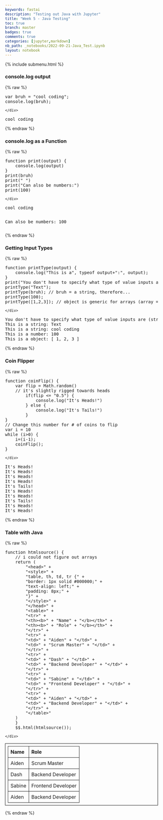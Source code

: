 ```yaml
---
keywords: fastai
description: "Testing out Java with Jupyter"
title: "Week 5 - Java Testing"
toc: true
branch: master
badges: true
comments: true
categories: [jupyter,markdown]
nb_path: _notebooks/2022-09-21-Java_Test.ipynb
layout: notebook
---
```


<!--
#################################################
### THIS FILE WAS AUTOGENERATED! DO NOT EDIT! ###
#################################################
# file to edit: _notebooks/2022-09-21-Java_Test.ipynb
-->

<div class="container" id="notebook-container">
        
<div class="cell border-box-sizing text_cell rendered"><div class="inner_cell">
<div class="text_cell_render border-box-sizing rendered_html">
<p>{% include submenu.html %}</p>
<h3 id="console.log-output">console.log output<a class="anchor-link" href="#console.log-output"> </a></h3>
</div>
</div>
</div>
    {% raw %}
    
<div class="cell border-box-sizing code_cell rendered">
<div class="input">

<div class="inner_cell">
    <div class="input_area">
<div class=" highlight hl-javascript"><pre><span></span><span class="kd">var</span> <span class="nx">bruh</span> <span class="o">=</span> <span class="s2">&quot;cool coding&quot;</span><span class="p">;</span>
<span class="nx">console</span><span class="p">.</span><span class="nx">log</span><span class="p">(</span><span class="nx">bruh</span><span class="p">);</span>
</pre></div>

    </div>
</div>
</div>

<div class="output_wrapper">
<div class="output">

<div class="output_area">

<div class="output_subarea output_stream output_stdout output_text">
<pre>cool coding
</pre>
</div>
</div>

</div>
</div>

</div>
    {% endraw %}

<div class="cell border-box-sizing text_cell rendered"><div class="inner_cell">
<div class="text_cell_render border-box-sizing rendered_html">
<h3 id="console.log-as-a-Function">console.log as a Function<a class="anchor-link" href="#console.log-as-a-Function"> </a></h3>
</div>
</div>
</div>
    {% raw %}
    
<div class="cell border-box-sizing code_cell rendered">
<div class="input">

<div class="inner_cell">
    <div class="input_area">
<div class=" highlight hl-javascript"><pre><span></span><span class="kd">function</span> <span class="nx">print</span><span class="p">(</span><span class="nx">output</span><span class="p">)</span> <span class="p">{</span>
    <span class="nx">console</span><span class="p">.</span><span class="nx">log</span><span class="p">(</span><span class="nx">output</span><span class="p">)</span>
<span class="p">}</span>
<span class="nx">print</span><span class="p">(</span><span class="nx">bruh</span><span class="p">)</span>
<span class="nx">print</span><span class="p">(</span><span class="s2">&quot; &quot;</span><span class="p">)</span>
<span class="nx">print</span><span class="p">(</span><span class="s2">&quot;Can also be numbers:&quot;</span><span class="p">)</span>
<span class="nx">print</span><span class="p">(</span><span class="mf">100</span><span class="p">)</span>
</pre></div>

    </div>
</div>
</div>

<div class="output_wrapper">
<div class="output">

<div class="output_area">

<div class="output_subarea output_stream output_stdout output_text">
<pre>cool coding
 
Can also be numbers:
100
</pre>
</div>
</div>

</div>
</div>

</div>
    {% endraw %}

<div class="cell border-box-sizing text_cell rendered"><div class="inner_cell">
<div class="text_cell_render border-box-sizing rendered_html">
<h3 id="Getting-Input-Types">Getting Input Types<a class="anchor-link" href="#Getting-Input-Types"> </a></h3>
</div>
</div>
</div>
    {% raw %}
    
<div class="cell border-box-sizing code_cell rendered">
<div class="input">

<div class="inner_cell">
    <div class="input_area">
<div class=" highlight hl-javascript"><pre><span></span><span class="kd">function</span> <span class="nx">printType</span><span class="p">(</span><span class="nx">output</span><span class="p">)</span> <span class="p">{</span>
    <span class="nx">console</span><span class="p">.</span><span class="nx">log</span><span class="p">(</span><span class="s2">&quot;This is a&quot;</span><span class="p">,</span> <span class="k">typeof</span> <span class="nx">output</span><span class="o">+</span><span class="s2">&quot;:&quot;</span><span class="p">,</span> <span class="nx">output</span><span class="p">);</span>
<span class="p">}</span>
<span class="nx">print</span><span class="p">(</span><span class="s2">&quot;You don&#39;t have to specify what type of value inputs are (string or int)&quot;</span><span class="p">)</span>
<span class="nx">printType</span><span class="p">(</span><span class="s2">&quot;Text&quot;</span><span class="p">);</span>
<span class="nx">printType</span><span class="p">(</span><span class="nx">bruh</span><span class="p">);</span> <span class="c1">// bruh = a string, therefore...</span>
<span class="nx">printType</span><span class="p">(</span><span class="mf">100</span><span class="p">);</span>
<span class="nx">printType</span><span class="p">([</span><span class="mf">1</span><span class="p">,</span><span class="mf">2</span><span class="p">,</span><span class="mf">3</span><span class="p">]);</span> <span class="c1">// object is generic for arrays (array = list)</span>
</pre></div>

    </div>
</div>
</div>

<div class="output_wrapper">
<div class="output">

<div class="output_area">

<div class="output_subarea output_stream output_stdout output_text">
<pre>You don&#39;t have to specify what type of value inputs are (string or int)
This is a string: Text
This is a string: cool coding
This is a number: 100
This is a object: [ 1, 2, 3 ]
</pre>
</div>
</div>

</div>
</div>

</div>
    {% endraw %}

<div class="cell border-box-sizing text_cell rendered"><div class="inner_cell">
<div class="text_cell_render border-box-sizing rendered_html">
<h3 id="Coin-Flipper">Coin Flipper<a class="anchor-link" href="#Coin-Flipper"> </a></h3>
</div>
</div>
</div>
    {% raw %}
    
<div class="cell border-box-sizing code_cell rendered">
<div class="input">

<div class="inner_cell">
    <div class="input_area">
<div class=" highlight hl-javascript"><pre><span></span><span class="kd">function</span> <span class="nx">coinFlip</span><span class="p">()</span> <span class="p">{</span>
    <span class="kd">var</span> <span class="nx">flip</span> <span class="o">=</span> <span class="nb">Math</span><span class="p">.</span><span class="nx">random</span><span class="p">()</span>
    <span class="c1">// it&#39;s slightly rigged towards heads</span>
        <span class="k">if</span><span class="p">(</span><span class="nx">flip</span> <span class="o">&lt;=</span> <span class="s2">&quot;0.5&quot;</span><span class="p">)</span> <span class="p">{</span>
            <span class="nx">console</span><span class="p">.</span><span class="nx">log</span><span class="p">(</span><span class="s2">&quot;It&#39;s Heads!&quot;</span><span class="p">)</span>
        <span class="p">}</span> <span class="k">else</span> <span class="p">{</span>
            <span class="nx">console</span><span class="p">.</span><span class="nx">log</span><span class="p">(</span><span class="s2">&quot;It&#39;s Tails!&quot;</span><span class="p">)</span>
        <span class="p">}</span>
<span class="p">}</span>
<span class="c1">// Change this number for # of coins to flip</span>
<span class="kd">var</span> <span class="nx">i</span> <span class="o">=</span> <span class="mf">10</span>
<span class="k">while</span> <span class="p">(</span><span class="nx">i</span><span class="o">&gt;</span><span class="mf">0</span><span class="p">)</span> <span class="p">{</span>
    <span class="nx">i</span><span class="o">=</span><span class="p">(</span><span class="nx">i</span><span class="o">-</span><span class="mf">1</span><span class="p">);</span>
    <span class="nx">coinFlip</span><span class="p">();</span>
<span class="p">}</span>
</pre></div>

    </div>
</div>
</div>

<div class="output_wrapper">
<div class="output">

<div class="output_area">

<div class="output_subarea output_stream output_stdout output_text">
<pre>It&#39;s Heads!
It&#39;s Heads!
It&#39;s Heads!
It&#39;s Heads!
It&#39;s Tails!
It&#39;s Heads!
It&#39;s Heads!
It&#39;s Tails!
It&#39;s Heads!
It&#39;s Heads!
</pre>
</div>
</div>

</div>
</div>

</div>
    {% endraw %}

<div class="cell border-box-sizing text_cell rendered"><div class="inner_cell">
<div class="text_cell_render border-box-sizing rendered_html">
<h3 id="Table-with-Java">Table with Java<a class="anchor-link" href="#Table-with-Java"> </a></h3>
</div>
</div>
</div>
    {% raw %}
    
<div class="cell border-box-sizing code_cell rendered">
<div class="input">

<div class="inner_cell">
    <div class="input_area">
<div class=" highlight hl-javascript"><pre><span></span><span class="kd">function</span> <span class="nx">htmlsource</span><span class="p">()</span> <span class="p">{</span>
    <span class="c1">// i could not figure out arrays</span>
    <span class="k">return</span> <span class="p">(</span>
        <span class="s2">&quot;&lt;head&gt;&quot;</span> <span class="o">+</span>
        <span class="s2">&quot;&lt;style&gt;&quot;</span> <span class="o">+</span> 
        <span class="s2">&quot;table, th, td, tr {&quot;</span> <span class="o">+</span>
        <span class="s2">&quot;border: 1px solid #000000;&quot;</span> <span class="o">+</span>
        <span class="s2">&quot;text-align: left;&quot;</span> <span class="o">+</span>
        <span class="s2">&quot;padding: 8px;&quot;</span> <span class="o">+</span> 
        <span class="s2">&quot;}&quot;</span> <span class="o">+</span>
        <span class="s2">&quot;&lt;/style&gt;&quot;</span> <span class="o">+</span>
        <span class="s2">&quot;&lt;/head&gt;&quot;</span> <span class="o">+</span>
        <span class="s2">&quot;&lt;table&gt;&quot;</span> <span class="o">+</span>
        <span class="s2">&quot;&lt;tr&gt;&quot;</span> <span class="o">+</span>
        <span class="s2">&quot;&lt;th&gt;&lt;b&gt;&quot;</span> <span class="o">+</span> <span class="s2">&quot;Name&quot;</span> <span class="o">+</span> <span class="s2">&quot;&lt;/b&gt;&lt;/th&gt;&quot;</span> <span class="o">+</span>
        <span class="s2">&quot;&lt;th&gt;&lt;b&gt;&quot;</span> <span class="o">+</span> <span class="s2">&quot;Role&quot;</span> <span class="o">+</span> <span class="s2">&quot;&lt;/b&gt;&lt;/th&gt;&quot;</span> <span class="o">+</span>
        <span class="s2">&quot;&lt;/tr&gt;&quot;</span> <span class="o">+</span>
        <span class="s2">&quot;&lt;tr&gt;&quot;</span> <span class="o">+</span>
        <span class="s2">&quot;&lt;td&gt;&quot;</span> <span class="o">+</span> <span class="s2">&quot;Aiden&quot;</span> <span class="o">+</span> <span class="s2">&quot;&lt;/td&gt;&quot;</span> <span class="o">+</span>
        <span class="s2">&quot;&lt;td&gt;&quot;</span> <span class="o">+</span> <span class="s2">&quot;Scrum Master&quot;</span> <span class="o">+</span> <span class="s2">&quot;&lt;/td&gt;&quot;</span> <span class="o">+</span>
        <span class="s2">&quot;&lt;/tr&gt;&quot;</span> <span class="o">+</span>
        <span class="s2">&quot;&lt;tr&gt;&quot;</span> <span class="o">+</span>
        <span class="s2">&quot;&lt;td&gt;&quot;</span> <span class="o">+</span> <span class="s2">&quot;Dash&quot;</span> <span class="o">+</span> <span class="s2">&quot;&lt;/td&gt;&quot;</span> <span class="o">+</span>
        <span class="s2">&quot;&lt;td&gt;&quot;</span> <span class="o">+</span> <span class="s2">&quot;Backend Developer&quot;</span> <span class="o">+</span> <span class="s2">&quot;&lt;/td&gt;&quot;</span> <span class="o">+</span>
        <span class="s2">&quot;&lt;/tr&gt;&quot;</span> <span class="o">+</span>
        <span class="s2">&quot;&lt;tr&gt;&quot;</span> <span class="o">+</span>
        <span class="s2">&quot;&lt;td&gt;&quot;</span> <span class="o">+</span> <span class="s2">&quot;Sabine&quot;</span> <span class="o">+</span> <span class="s2">&quot;&lt;/td&gt;&quot;</span> <span class="o">+</span>
        <span class="s2">&quot;&lt;td&gt;&quot;</span> <span class="o">+</span> <span class="s2">&quot;Frontend Developer&quot;</span> <span class="o">+</span> <span class="s2">&quot;&lt;/td&gt;&quot;</span> <span class="o">+</span>
        <span class="s2">&quot;&lt;/tr&gt;&quot;</span> <span class="o">+</span>
        <span class="s2">&quot;&lt;tr&gt;&quot;</span> <span class="o">+</span>
        <span class="s2">&quot;&lt;td&gt;&quot;</span> <span class="o">+</span> <span class="s2">&quot;Aiden&quot;</span> <span class="o">+</span> <span class="s2">&quot;&lt;/td&gt;&quot;</span> <span class="o">+</span>
        <span class="s2">&quot;&lt;td&gt;&quot;</span> <span class="o">+</span> <span class="s2">&quot;Backend Developer&quot;</span> <span class="o">+</span> <span class="s2">&quot;&lt;/td&gt;&quot;</span> <span class="o">+</span>
        <span class="s2">&quot;&lt;/tr&gt;&quot;</span> <span class="o">+</span>
        <span class="s2">&quot;&lt;/table&gt;&quot;</span>
    <span class="p">)</span>
    <span class="p">}</span>
    <span class="nx">$$</span><span class="p">.</span><span class="nx">html</span><span class="p">(</span><span class="nx">htmlsource</span><span class="p">());</span>
</pre></div>

    </div>
</div>
</div>

<div class="output_wrapper">
<div class="output">

<div class="output_area">


<div class="output_html rendered_html output_subarea output_execute_result">
<head><style>table, th, td, tr {border: 1px solid #000000;text-align: left;padding: 8px;}</style></head><table><tr><th><b>Name</b></th><th><b>Role</b></th></tr><tr><td>Aiden</td><td>Scrum Master</td></tr><tr><td>Dash</td><td>Backend Developer</td></tr><tr><td>Sabine</td><td>Frontend Developer</td></tr><tr><td>Aiden</td><td>Backend Developer</td></tr></table>
</div>

</div>

</div>
</div>

</div>
    {% endraw %}

</div>
 

